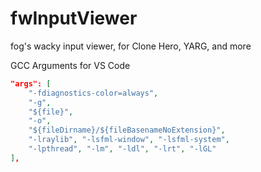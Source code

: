 # fwInputViewer
fog's wacky input viewer, for Clone Hero, YARG, and more

GCC Arguments for VS Code
```json
"args": [
    "-fdiagnostics-color=always",
    "-g",
    "${file}",
    "-o",
    "${fileDirname}/${fileBasenameNoExtension}",
    "-lraylib", "-lsfml-window", "-lsfml-system",
    "-lpthread", "-lm", "-ldl", "-lrt", "-lGL"
],
```
